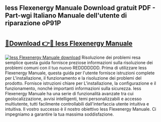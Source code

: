 ## Iess Flexenergy Manuale Download gratuit PDF - Part-wgi Italiano Manuale dell'utente di riparazione oP91P

# <h2><a href="http://dfcmjl.blite.top/?on=Iess+Flexenergy+Manuale">🔗Download 👉🔴 Iess Flexenergy Manuale</a></h2>

[![Iess Flexenergy Manuale download](https://i.imgur.com/lujVjoI.png)](http://dfcmjl.blite.top/?on=Iess+Flexenergy+Manuale)
Risoluzione dei problemi resa semplice questa guida fornisce preziose informazioni sulla risoluzione dei problemi comuni con il tuo nuovo REDDDDDDD. Prima di utilizzare Iess Flexenergy Manuale, questa guida per l'utente fornisce istruzioni complete per L'installazione, il funzionamento e la risoluzione dei problemi del prodotto. Fornisce istruzioni chiare per L'installazione, la configurazione e il funzionamento, nonché importanti informazioni sulla sicurezza. Iess Flexenergy Manuale ha una serie di funzionalità avanzate tra cui geolocalizzazione, avvisi intelligenti, temi personalizzabili e accesso multiutente, tutti facilmente controllabili dall'interfaccia utente intuitiva e intuitiva. Il vostro successo è il nostro obiettivo Iess Flexenergy Manuale. Ci impegniamo a garantire la tua massima soddisfazione.
